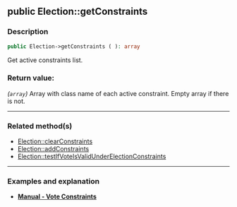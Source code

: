 ## public Election::getConstraints

### Description    

```php
public Election->getConstraints ( ): array
```

Get active constraints list.
    

### Return value:   

*(```array```)* Array with class name of each active constraint. Empty array if there is not.


---------------------------------------

### Related method(s)      

* [Election::clearConstraints](../Election%20Class/public%20Election--clearConstraints.md)    
* [Election::addConstraints](../Election%20Class/public%20Election--addConstraints.md)    
* [Election::testIfVoteIsValidUnderElectionConstraints](../Election%20Class/public%20Election--testIfVoteIsValidUnderElectionConstraints.md)    

---------------------------------------

### Examples and explanation

* **[Manual - Vote Constraints](https://github.com/julien-boudry/Condorcet/wiki/II-%23-C.-Result-%23-5.-Vote-Constraints)**    
